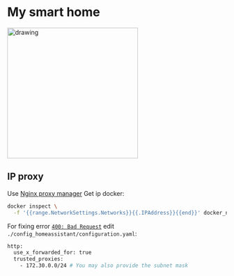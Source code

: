 # My smart home
<img src="https://www.home-assistant.io/images/blog/2023-09-ha10/home-assistant-logo-new.png" alt="drawing" width="300"/>


## IP proxy
Use [Nginx proxy manager](https://github.com/VolokzhaninVadim/npm)
Get ip docker:
```bash
docker inspect \
  -f '{{range.NetworkSettings.Networks}}{{.IPAddress}}{{end}}' docker_name_or_id
```
For fixing error [`400: Bad Request`](https://github.com/hassio-addons/addon-nginx-proxy-manager/issues/369) edit `./config_homeassistant/configuration.yaml`:
```bash
http:
  use_x_forwarded_for: true
  trusted_proxies:
    - 172.30.0.0/24 # You may also provide the subnet mask
```